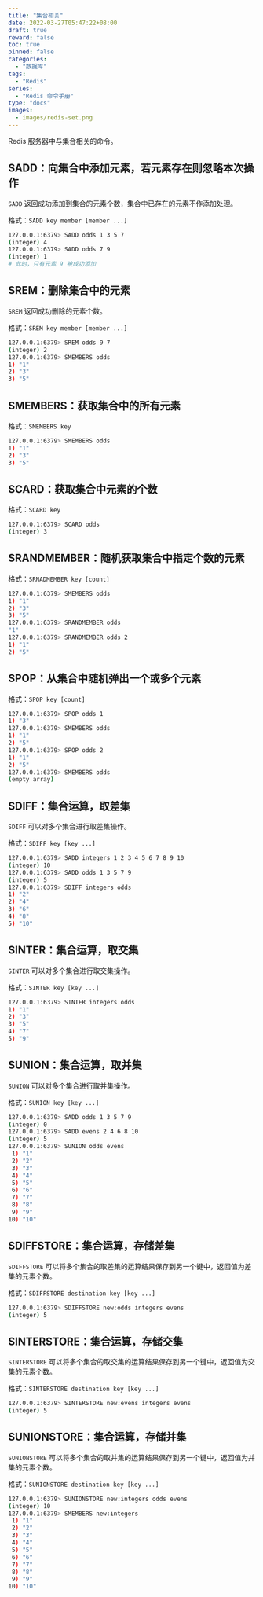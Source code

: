 ```yaml
---
title: "集合相关"
date: 2022-03-27T05:47:22+08:00
draft: true
reward: false
toc: true
pinned: false
categories:
  - "数据库"
tags:
  - "Redis"
series:
  - "Redis 命令手册"
type: "docs"
images:
  - images/redis-set.png
---
```


Redis 服务器中与集合相关的命令。

<!--more-->

## SADD：向集合中添加元素，若元素存在则忽略本次操作

`SADD` 返回成功添加到集合的元素个数，集合中已存在的元素不作添加处理。

格式：`SADD key member [member ...]`

```bash
127.0.0.1:6379> SADD odds 1 3 5 7
(integer) 4
127.0.0.1:6379> SADD odds 7 9
(integer) 1
# 此时，只有元素 9 被成功添加
```

## SREM：删除集合中的元素

`SREM` 返回成功删除的元素个数。

格式：`SREM key member [member ...]`

```bash
127.0.0.1:6379> SREM odds 9 7
(integer) 2
127.0.0.1:6379> SMEMBERS odds
1) "1"
2) "3"
3) "5"
```

## SMEMBERS：获取集合中的所有元素

格式：`SMEMBERS key`

```bash
127.0.0.1:6379> SMEMBERS odds
1) "1"
2) "3"
3) "5"
```

## SCARD：获取集合中元素的个数

格式：`SCARD key`

```bash
127.0.0.1:6379> SCARD odds
(integer) 3
```

## SRANDMEMBER：随机获取集合中指定个数的元素

格式：`SRNADMEMBER key [count]`

```bash
127.0.0.1:6379> SMEMBERS odds
1) "1"
2) "3"
3) "5"
127.0.0.1:6379> SRANDMEMBER odds
"1"
127.0.0.1:6379> SRANDMEMBER odds 2
1) "1"
2) "5"
```

## SPOP：从集合中随机弹出一个或多个元素

格式：`SPOP key [count]`

```bash
127.0.0.1:6379> SPOP odds 1
1) "3"
127.0.0.1:6379> SMEMBERS odds
1) "1"
2) "5"
127.0.0.1:6379> SPOP odds 2
1) "1"
2) "5"
127.0.0.1:6379> SMEMBERS odds
(empty array)
```

## SDIFF：集合运算，取差集

`SDIFF` 可以对多个集合进行取差集操作。

格式：`SDIFF key [key ...]`

```bash
127.0.0.1:6379> SADD integers 1 2 3 4 5 6 7 8 9 10
(integer) 10
127.0.0.1:6379> SADD odds 1 3 5 7 9
(integer) 5
127.0.0.1:6379> SDIFF integers odds
1) "2"
2) "4"
3) "6"
4) "8"
5) "10"
```

## SINTER：集合运算，取交集

`SINTER` 可以对多个集合进行取交集操作。

格式：`SINTER key [key ...]`

```bash
127.0.0.1:6379> SINTER integers odds
1) "1"
2) "3"
3) "5"
4) "7"
5) "9"
```

## SUNION：集合运算，取并集

`SUNION` 可以对多个集合进行取并集操作。

格式：`SUNION key [key ...]`

```bash
127.0.0.1:6379> SADD odds 1 3 5 7 9
(integer) 0
127.0.0.1:6379> SADD evens 2 4 6 8 10
(integer) 5
127.0.0.1:6379> SUNION odds evens
 1) "1"
 2) "2"
 3) "3"
 4) "4"
 5) "5"
 6) "6"
 7) "7"
 8) "8"
 9) "9"
10) "10"
```

## SDIFFSTORE：集合运算，存储差集

`SDIFFSTORE` 可以将多个集合的取差集的运算结果保存到另一个键中，返回值为差集的元素个数。

格式：`SDIFFSTORE destination key [key ...]`

```bash
127.0.0.1:6379> SDIFFSTORE new:odds integers evens
(integer) 5
```

## SINTERSTORE：集合运算，存储交集

`SINTERSTORE` 可以将多个集合的取交集的运算结果保存到另一个键中，返回值为交集的元素个数。

格式：`SINTERSTORE destination key [key ...]`

```bash
127.0.0.1:6379> SINTERSTORE new:evens integers evens
(integer) 5
```

## SUNIONSTORE：集合运算，存储并集

`SUNIONSTORE` 可以将多个集合的取并集的运算结果保存到另一个键中，返回值为并集的元素个数。

格式：`SUNIONSTORE destination key [key ...]`

```bash
127.0.0.1:6379> SUNIONSTORE new:integers odds evens
(integer) 10
127.0.0.1:6379> SMEMBERS new:integers
 1) "1"
 2) "2"
 3) "3"
 4) "4"
 5) "5"
 6) "6"
 7) "7"
 8) "8"
 9) "9"
10) "10"
```
